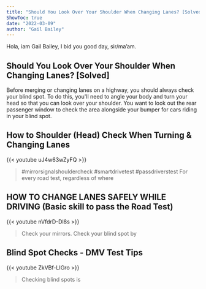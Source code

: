 ```yaml
---
title: "Should You Look Over Your Shoulder When Changing Lanes? [Solved]"
ShowToc: true 
date: "2022-03-09"
author: "Gail Bailey" 
---
```


Hola, iam Gail Bailey, I bid you good day, sir/ma’am.
## Should You Look Over Your Shoulder When Changing Lanes? [Solved]
Before merging or changing lanes on a highway, you should always check your blind spot. To do this, you'll need to angle your body and turn your head so that you can look over your shoulder. You want to look out the rear passenger window to check the area alongside your bumper for cars riding in your blind spot.

## How to Shoulder (Head) Check When Turning & Changing Lanes
{{< youtube uJ4w63wZyFQ >}}
>#mirrorsignalshouldercheck #smartdrivetest #passdriverstest For every road test, regardless of where 

## HOW TO CHANGE LANES SAFELY WHILE DRIVING (Basic skill to pass the Road Test)
{{< youtube nVfdrD-Dl8s >}}
>Check your mirrors. Check your blind spot by 

## Blind Spot Checks - DMV Test Tips
{{< youtube ZkVBf-LIGro >}}
>Checking blind spots is 

